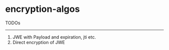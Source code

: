 # encryption-algos

TODOs

***

1. JWE with Payload and expiration, jti etc.
2. Direct encryption of JWE